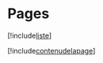 # Pages

[!include[liste](pages.liste.autogen.md)]

[!include[contenudelapage](pages.contenudelapage.autogen.md)]














